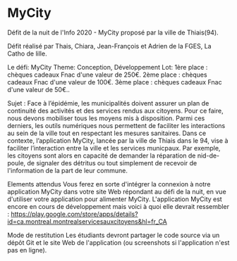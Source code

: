 # MyCity
Défit de la nuit de l'Info 2020 - MyCity proposé par la ville de Thiais(94).

Défit réalisé par Thais, Chiara, Jean-François et Adrien de la FGES, La Catho de lille.

Le défi: MyCity
Theme:
Conception, Développement
Lot:
1ère place : chèques cadeaux Fnac d'une valeur de 250€.
2ème place : chèques cadeaux Fnac d'une valeur de 100€.
3ème place : chèques cadeaux Fnac d'une valeur de 50€..

Sujet : 
Face à l’épidémie, les municipalités doivent assurer un plan de continuité des activités et des services rendus aux citoyens. Pour ce faire, nous devons mobiliser tous les moyens mis à disposition. Parmi ces derniers, les outils numériques nous permettent de faciliter les interactions au sein de la ville tout en respectant les mesures sanitaires. Dans ce contexte, l’application MyCity, lancée par la ville de Thiais dans le 94, vise à faciliter l’interaction entre la ville et les services municpaux. Par exemple, les citoyens sont alors en capacité de demander la réparation de nid-de-poule, de signaler des détritus ou tout simplement de recevoir de l'information de la part de leur commune.

Elements attendus
Vous ferez en sorte d'intégrer la connexion à notre application MyCity dans votre site Web répondant au défi de la nuit, en vue d'utiliser votre application pour alimenter MyCity. L'application MyCity est encore en cours de développement mais voici à quoi elle devrait ressembler : https://play.google.com/store/apps/details?id=ca.montreal.montrealservicesauxcitoyens&hl=fr_CA

Mode de restitution
Les étudiants devront partager le code source via un dépôt Git et le site Web de l'application (ou screenshots si l'application n'est pas en ligne).
